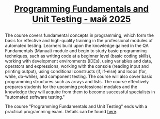 # <p align="center"><a href="https://softuni.bg/trainings/4965/programming-fundamentals-and-unit-testing-may-2025"> Programming Fundamentals and Unit Testing - май 2025 <a/><p>

The course covers fundamental concepts in programming, which form the basis for effective and high-quality training in the professional modules of automated testing. Learners build upon the knowledge gained in the QA Fundamentals (Manual) module and begin to study basic programming techniques, such as writing code at a beginner level (basic coding skills), working with development environments (IDEs), using variables and data, operators and expressions, working with the console (reading input and printing output), using conditional constructs (if, if-else) and loops (for, while, do-while), and component testing. The course will also cover basic programming structures such as arrays and lists. The course effectively prepares students for the upcoming professional modules and the knowledge they will acquire from them to become successful specialists in "automated software testing."

The course "Programming Fundamentals and Unit Testing" ends with a practical programming exam. Details can be found [here](https://softuni.bg/qa/curriculum).

